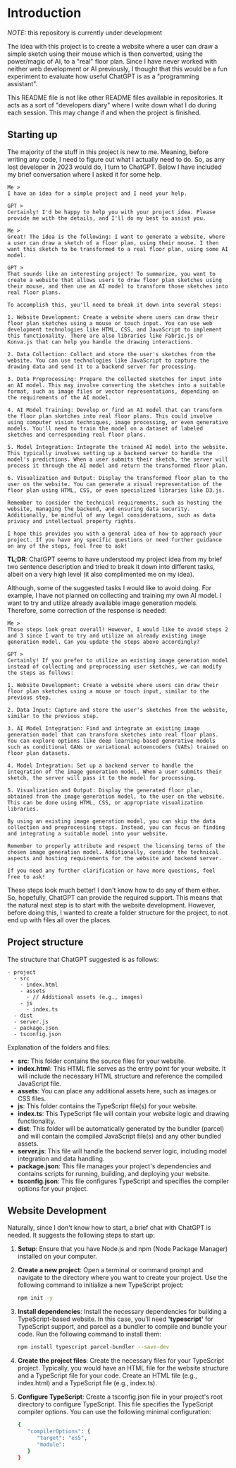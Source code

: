 # Introduction

*NOTE:* this repository is currently under development

The idea with this project is to create a website where a user can draw a simple sketch using their mouse which is then converted, using the power/magic of AI, to a "real" floor plan. Since I have never worked with neither web development or AI previously, I thought that this would be a fun experiment to evaluate how useful ChatGPT is as a "programming assistant".

This README file is not like other README files available in repositories. It acts as a sort of "developers diary" where I write down what I do during each session. This may change if and when the project is finished.

## Starting up

The majority of the stuff in this project is new to me. Meaning, before writing any code, I need to figure out what I actually need to do. So, as any lost developer in 2023 would do, I turn to ChatGPT. Below I have included my brief conversation where I asked it for some help.

```Text
Me >
I have an idea for a simple project and I need your help.

GPT >
Certainly! I'd be happy to help you with your project idea. Please provide me with the details, and I'll do my best to assist you.

Me >
Great! The idea is the following: I want to generate a website, where a user can draw a sketch of a floor plan, using their mouse. I then want this sketch to be transformed to a real floor plan, using some AI model.

GPT >
That sounds like an interesting project! To summarize, you want to create a website that allows users to draw floor plan sketches using their mouse, and then use an AI model to transform those sketches into real floor plans.

To accomplish this, you'll need to break it down into several steps:

1. Website Development: Create a website where users can draw their floor plan sketches using a mouse or touch input. You can use web development technologies like HTML, CSS, and JavaScript to implement this functionality. There are also libraries like Fabric.js or Konva.js that can help you handle the drawing interactions.

2. Data Collection: Collect and store the user's sketches from the website. You can use technologies like JavaScript to capture the drawing data and send it to a backend server for processing.

3. Data Preprocessing: Prepare the collected sketches for input into an AI model. This may involve converting the sketches into a suitable format, such as image files or vector representations, depending on the requirements of the AI model.

4. AI Model Training: Develop or find an AI model that can transform the floor plan sketches into real floor plans. This could involve using computer vision techniques, image processing, or even generative models. You'll need to train the model on a dataset of labeled sketches and corresponding real floor plans.

5. Model Integration: Integrate the trained AI model into the website. This typically involves setting up a backend server to handle the model's predictions. When a user submits their sketch, the server will process it through the AI model and return the transformed floor plan.

6. Visualization and Output: Display the transformed floor plan to the user on the website. You can generate a visual representation of the floor plan using HTML, CSS, or even specialized libraries like D3.js.

Remember to consider the technical requirements, such as hosting the website, managing the backend, and ensuring data security. Additionally, be mindful of any legal considerations, such as data privacy and intellectual property rights.

I hope this provides you with a general idea of how to approach your project. If you have any specific questions or need further guidance on any of the steps, feel free to ask!
```

**TL;DR**: ChatGPT seems to have understood my project idea from my brief two sentence description and tried to break it down into different tasks, albeit on a very high level (it also complimented me on my idea).

Although, some of the suggested tasks I would like to avoid doing. For example, I have not planned on collecting and training my own AI model. I want to try and utilize already available image generation models. Therefore, some correction of the response is needed:

```Text
Me >
Those steps look great overall! However, I would like to avoid steps 2 and 3 since I want to try and utilize an already existing image generation model. Can you update the steps above accordingly?

GPT >
Certainly! If you prefer to utilize an existing image generation model instead of collecting and preprocessing user sketches, we can modify the steps as follows:

1. Website Development: Create a website where users can draw their floor plan sketches using a mouse or touch input, similar to the previous step.

2. Data Input: Capture and store the user's sketches from the website, similar to the previous step.

3. AI Model Integration: Find and integrate an existing image generation model that can transform sketches into real floor plans. You can explore options like deep learning-based generative models such as conditional GANs or variational autoencoders (VAEs) trained on floor plan datasets.

4. Model Integration: Set up a backend server to handle the integration of the image generation model. When a user submits their sketch, the server will pass it to the model for processing.

5. Visualization and Output: Display the generated floor plan, obtained from the image generation model, to the user on the website. This can be done using HTML, CSS, or appropriate visualization libraries.

By using an existing image generation model, you can skip the data collection and preprocessing steps. Instead, you can focus on finding and integrating a suitable model into your website.

Remember to properly attribute and respect the licensing terms of the chosen image generation model. Additionally, consider the technical aspects and hosting requirements for the website and backend server.

If you need any further clarification or have more questions, feel free to ask!
```

These steps look much better! I don't know how to do any of them either. So, hopefully, ChatGPT can provide the required support. This means that the natural next step is to start with the website development. However, before doing this, I wanted to create a folder structure for the project, to not end up with files all over the places.

## Project structure

The structure that ChatGPT suggested is as follows:

```Text
- project
  - src
    - index.html
    - assets
      - // Additional assets (e.g., images)
    - js
      - index.ts
  - dist
  - server.js
  - package.json
  - tsconfig.json
```

Explanation of the folders and files:

- **src**: This folder contains the source files for your website.
- **index.html**: This HTML file serves as the entry point for your website. It will include the necessary HTML structure and reference the compiled JavaScript file.
- **assets**: You can place any additional assets here, such as images or CSS files.
- **js**: This folder contains the TypeScript file(s) for your website.
- **index.ts**: This TypeScript file will contain your website logic and drawing functionality.
- **dist**: This folder will be automatically generated by the bundler (parcel) and will contain the compiled JavaScript file(s) and any other bundled assets.
- **server.js**: This file will handle the backend server logic, including model integration and data handling.
- **package.json**: This file manages your project's dependencies and contains scripts for running, building, and deploying your website.
- **tsconfig.json**: This file configures TypeScript and specifies the compiler options for your project.

## Website Development

Naturally, since I don't know how to start, a brief chat with ChatGPT is needed. It suggests the following steps to start up:

1. **Setup**: Ensure that you have Node.js and npm (Node Package Manager) installed on your computer.
2. **Create a new project**: Open a terminal or command prompt and navigate to the directory where you want to create your project. Use the following command to initialize a new TypeScript project:

   ```bash
   npm init -y
   ```

3. **Install dependencies**: Install the necessary dependencies for building a TypeScript-based website. In this case, you'll need **'typescript'** for TypeScript support, and parcel as a bundler to compile and bundle your code. Run the following command to install them:

   ```bash
   npm install typescript parcel-bundler --save-dev
   ```

4. **Create the project files**: Create the necessary files for your TypeScript project. Typically, you would have an HTML file for the website structure and a TypeScript file for your code. Create an HTML file (e.g., index.html) and a TypeScript file (e.g., index.ts).
5. **Configure TypeScript**: Create a tsconfig.json file in your project's root directory to configure TypeScript. This file specifies the TypeScript compiler options. You can use the following minimal configuration:

   ```bash
   {
      "compilerOptions": {
         "target": "es5",
         "module":
      }
   }
   ```
